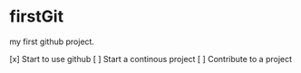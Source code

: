 # firstGit
my first github project.

[x] Start to use github
[ ] Start a continous project
[ ] Contribute to a project
